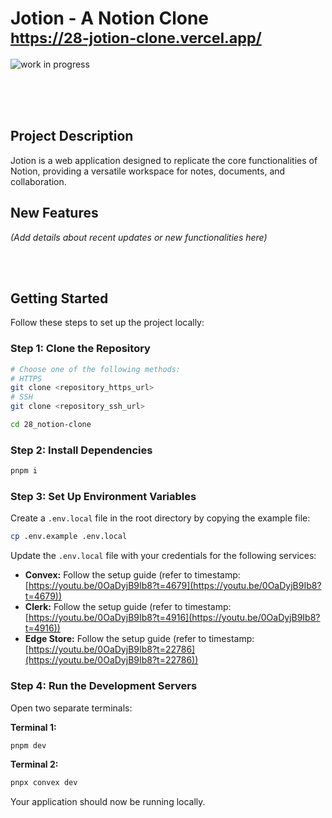 # Jotion - A Notion Clone <br/> <sub> https://28-jotion-clone.vercel.app/ </sub>

![work in progress](https://i.imgur.com/cW9GVNg.png)

<br/>
<br/>
<br/>

## Project Description

Jotion is a web application designed to replicate the core functionalities of Notion, providing a versatile workspace for notes, documents, and collaboration.

## New Features

*(Add details about recent updates or new functionalities here)*

<br/>
<br/>

## Getting Started

Follow these steps to set up the project locally:

### Step 1: Clone the Repository

```bash
# Choose one of the following methods:
# HTTPS
git clone <repository_https_url>
# SSH
git clone <repository_ssh_url>

cd 28_notion-clone
```

### Step 2: Install Dependencies

```bash
pnpm i
```

### Step 3: Set Up Environment Variables

Create a `.env.local` file in the root directory by copying the example file:

```bash
cp .env.example .env.local
```

Update the `.env.local` file with your credentials for the following services:

-   **Convex:** Follow the setup guide (refer to timestamp: [https://youtu.be/0OaDyjB9Ib8?t=4679](https://youtu.be/0OaDyjB9Ib8?t=4679))
-   **Clerk:** Follow the setup guide (refer to timestamp: [https://youtu.be/0OaDyjB9Ib8?t=4916](https://youtu.be/0OaDyjB9Ib8?t=4916))
-   **Edge Store:** Follow the setup guide (refer to timestamp: [https://youtu.be/0OaDyjB9Ib8?t=22786](https://youtu.be/0OaDyjB9Ib8?t=22786))

### Step 4: Run the Development Servers

Open two separate terminals:

**Terminal 1:**

```bash
pnpm dev
```

**Terminal 2:**

```bash
pnpx convex dev
```

Your application should now be running locally.
